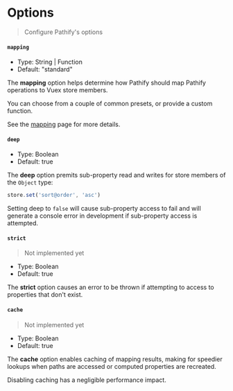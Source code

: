 # Options

> Configure Pathify's options

#### `mapping`

- Type: String | Function
- Default: "standard"

The **mapping** option helps determine how Pathify should map Pathify operations to Vuex store members.

You can choose from a couple of common presets, or provide a custom function.

See the [mapping](/guide/mapping.md) page for more details.

#### `deep`

- Type: Boolean
- Default: true

The **deep** option premits sub-property read and writes for store members of the `Object` type:

```js
store.set('sort@order', 'asc')
```

Setting deep to `false` will cause sub-property access to fail and will generate a console error in development if sub-property access is attempted.


#### `strict`

> Not implemented yet

- Type: Boolean
- Default: true

The **strict** option causes an error to be thrown if attempting to access to properties that don't exist.



#### `cache`

> Not implemented yet

- Type: Boolean
- Default: true

The **cache** option enables caching of mapping results, making for speedier lookups when paths are accessed or computed properties are recreated.

Disabling caching has a negligible performance impact.
